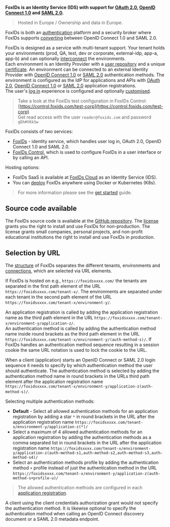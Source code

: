 **FoxIDs is an Identity Service (IDS) with support for [OAuth 2.0](oauth-2.0.md), [OpenID Connect 1.0](oidc.md) and [SAML 2.0](saml-2.0.md).**

> Hosted in Europe / Ownership and data in Europe.

FoxIDs is both an [authentication](login.md) platform and a security broker where FoxIDs supports [converting](bridge.md) between OpenID Connect 1.0 and SAML 2.0.

FoxIDs is designed as a service with multi-tenant support. Your tenant holds your environments (prod, QA, test, dev or corporate, external-idp, app-a, app-b) and can optionally [interconnect](howto-environmentlink-foxids.md) the environments.  
Each environment is an Identity Provider with a [user repository](users.md) and a unique [certificate](certificates.md). 
An environment can be connected to an external Identity Provider with [OpenID Connect 1.0](auth-method-oidc.md) or [SAML 2.0](auth-method-saml-2.0.md) authentication methods. 
The environment is configured as the IdP for applications and APIs with [OAuth 2.0](app-reg-oauth-2.0.md), [OpenID Connect 1.0](app-reg-oidc.md) or [SAML 2.0](app-reg-saml-2.0.md) application registrations.  
The user's [log in](login.md) experience is configured and optionally [customised](customisation.md).

> Take a look at the FoxIDs test configuration in FoxIDs Control: [https://control.foxids.com/test-corp](https://control.foxids.com/test-corp)  
> Get read access with the user `reader@foxids.com` and password `gEh#V6kSw`

FoxIDs consists of two services:

- [FoxIDs](connections.md) - identity service, which handles user log in, OAuth 2.0, OpenID Connect 1.0 and SAML 2.0.
- [FoxIDs Control](control.md), which is used to configure FoxIDs in a user interface or by calling an API.

Hosting options:

- FoxIDs SaaS is available at [FoxIDs Cloud](https://www.foxids.com/action/signup) as an Identity Service (IDS).  
- You can [deploy](deployment.md) FoxIDs anywhere using Docker or Kubernetes (K8s).

> For more information please see the [get started](get-started.md) guide.

## Source code available 

The FoxIDs source code is available at the [GitHub repository](https://github.com/ITfoxtec/FoxIDs). 
The [license](https://github.com/ITfoxtec/FoxIDs/blob/main/LICENSE) grants you the right to install and use FoxIDs for non-production. The license grants small companies, personal projects, and non-profit educational institutions the right to install and use FoxIDs in production.

## Selection by URL
The [structure](foxids-inside.md#structure) of FoxIDs separates the different tenants, environments and [connections](connections.md), which are selected via URL elements. 

If FoxIDs is hosted on e.g., `https://foxidsxxxx.com/` the tenants are separated in the first path element of the URL `https://foxidsxxxx.com/tenant-x/`. 
The environments are separated under each tenant in the second path element of the URL `https://foxidsxxxx.com/tenant-x/environment-y/`.

An application registration is called by adding the application registration name as the third path element in the URL `https://foxidsxxxx.com/tenant-x/environment-y/application-z/`.  
An authentication method is called by adding the authentication method name inside round brackets as the third path element in the URL `https://foxidsxxxx.com/tenant-x/environment-y/(auth-method-s)/`. 
If FoxIDs handles an authentication method sequence resulting in a session cookie the same URL notation is used to lock the cookie to the URL.

When a client (application) starts an OpenID Connect or SAML 2.0 login sequence it needs to specify by which authentication method the user should authenticate. 
The authentication method is selected by adding the authentication method name in round brackets in the URLs third path element after the application registration name `https://foxidsxxxx.com/tenant-x/environment-y/application-z(auth-method-s)/`.  

Selecting multiple authentication methods:

- **Default** - Select all allowed authentication methods for an application registration by adding a star `*` in round brackets in the URL after the application registration name `https://foxidsxxxx.com/tenant-x/environment-y/application-z(*)/`
- Select a maximum of 4 allowed authentication methods for an application registration by adding the authentication methods as a comma separated list in round brackets 
  in the URL after the application registration name `https://foxidsxxxx.com/tenant-x/environment-y/application-z(auth-method-s1,auth-method-s2,auth-method-s3,auth-method-s4)/`
- Select an authentication methods profile by adding the authentication method `+` profile instead of just the authentication method in the URL `https://foxidsxxxx.com/tenant-x/environment-y/application-z(auth-method-s+profile-u)/`

> The allowed authentication methods are configured in each [application registration](connections.md#application-registration).

A client using the client credentials authorization grant would not specify the authentication method. 
It is likewise optional to specify the authentication method when calling an OpenID Connect discovery document or a SAML 2.0 metadata endpoint.
